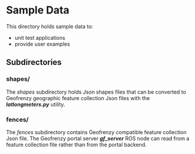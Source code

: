 # Sample Data

This directory holds sample data to:
 - unit test applications
 - provide user examples

## Subdirectories
### shapes/
The _shapes_ subdirectory holds Json shapes files that can be converted to 
Geofrenzy geographic feature collection Json files with the 
**_latlongmeters.py_** utility.

### fences/
The _fences_ subdirectory contains Geofrenzy compatible feature collection
Json file.
The Geofrenzy portal server **_gf_server_** ROS node can read from a feature
collection file rather than from the portal backend.
